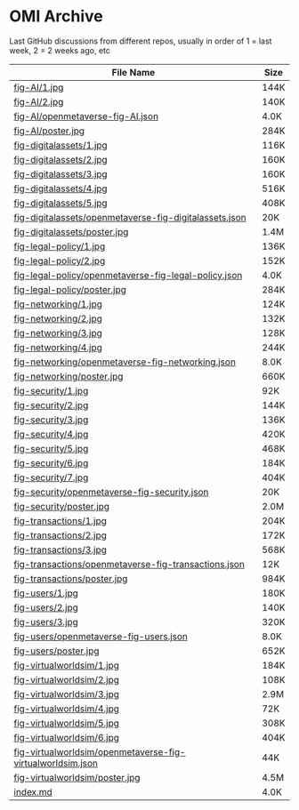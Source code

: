 # OMI Archive

Last GitHub discussions from different repos, usually in order of 1 = last week, 2 = 2 weeks ago, etc

| File Name | Size |
| --- | --- |
| [fig-AI/1.jpg](fig-AI/1.jpg) | 144K |
| [fig-AI/2.jpg](fig-AI/2.jpg) | 140K |
| [fig-AI/openmetaverse-fig-AI.json](fig-AI/openmetaverse-fig-AI.json) | 4.0K |
| [fig-AI/poster.jpg](fig-AI/poster.jpg) | 284K |
| [fig-digitalassets/1.jpg](fig-digitalassets/1.jpg) | 116K |
| [fig-digitalassets/2.jpg](fig-digitalassets/2.jpg) | 160K |
| [fig-digitalassets/3.jpg](fig-digitalassets/3.jpg) | 160K |
| [fig-digitalassets/4.jpg](fig-digitalassets/4.jpg) | 516K |
| [fig-digitalassets/5.jpg](fig-digitalassets/5.jpg) | 408K |
| [fig-digitalassets/openmetaverse-fig-digitalassets.json](fig-digitalassets/openmetaverse-fig-digitalassets.json) | 20K |
| [fig-digitalassets/poster.jpg](fig-digitalassets/poster.jpg) | 1.4M |
| [fig-legal-policy/1.jpg](fig-legal-policy/1.jpg) | 136K |
| [fig-legal-policy/2.jpg](fig-legal-policy/2.jpg) | 152K |
| [fig-legal-policy/openmetaverse-fig-legal-policy.json](fig-legal-policy/openmetaverse-fig-legal-policy.json) | 4.0K |
| [fig-legal-policy/poster.jpg](fig-legal-policy/poster.jpg) | 284K |
| [fig-networking/1.jpg](fig-networking/1.jpg) | 124K |
| [fig-networking/2.jpg](fig-networking/2.jpg) | 132K |
| [fig-networking/3.jpg](fig-networking/3.jpg) | 128K |
| [fig-networking/4.jpg](fig-networking/4.jpg) | 244K |
| [fig-networking/openmetaverse-fig-networking.json](fig-networking/openmetaverse-fig-networking.json) | 8.0K |
| [fig-networking/poster.jpg](fig-networking/poster.jpg) | 660K |
| [fig-security/1.jpg](fig-security/1.jpg) | 92K |
| [fig-security/2.jpg](fig-security/2.jpg) | 144K |
| [fig-security/3.jpg](fig-security/3.jpg) | 136K |
| [fig-security/4.jpg](fig-security/4.jpg) | 420K |
| [fig-security/5.jpg](fig-security/5.jpg) | 468K |
| [fig-security/6.jpg](fig-security/6.jpg) | 184K |
| [fig-security/7.jpg](fig-security/7.jpg) | 404K |
| [fig-security/openmetaverse-fig-security.json](fig-security/openmetaverse-fig-security.json) | 20K |
| [fig-security/poster.jpg](fig-security/poster.jpg) | 2.0M |
| [fig-transactions/1.jpg](fig-transactions/1.jpg) | 204K |
| [fig-transactions/2.jpg](fig-transactions/2.jpg) | 172K |
| [fig-transactions/3.jpg](fig-transactions/3.jpg) | 568K |
| [fig-transactions/openmetaverse-fig-transactions.json](fig-transactions/openmetaverse-fig-transactions.json) | 12K |
| [fig-transactions/poster.jpg](fig-transactions/poster.jpg) | 984K |
| [fig-users/1.jpg](fig-users/1.jpg) | 180K |
| [fig-users/2.jpg](fig-users/2.jpg) | 140K |
| [fig-users/3.jpg](fig-users/3.jpg) | 320K |
| [fig-users/openmetaverse-fig-users.json](fig-users/openmetaverse-fig-users.json) | 8.0K |
| [fig-users/poster.jpg](fig-users/poster.jpg) | 652K |
| [fig-virtualworldsim/1.jpg](fig-virtualworldsim/1.jpg) | 184K |
| [fig-virtualworldsim/2.jpg](fig-virtualworldsim/2.jpg) | 108K |
| [fig-virtualworldsim/3.jpg](fig-virtualworldsim/3.jpg) | 2.9M |
| [fig-virtualworldsim/4.jpg](fig-virtualworldsim/4.jpg) | 72K |
| [fig-virtualworldsim/5.jpg](fig-virtualworldsim/5.jpg) | 308K |
| [fig-virtualworldsim/6.jpg](fig-virtualworldsim/6.jpg) | 404K |
| [fig-virtualworldsim/openmetaverse-fig-virtualworldsim.json](fig-virtualworldsim/openmetaverse-fig-virtualworldsim.json) | 44K |
| [fig-virtualworldsim/poster.jpg](fig-virtualworldsim/poster.jpg) | 4.5M |
| [index.md](index.md) | 4.0K |

